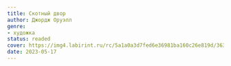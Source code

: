 ```yaml
---
title: Скотный двор
author: Джордж Оруэлл
genre:
- художка
status: readed
cover: https://img4.labirint.ru/rc/5a1a0a3d7fed6e36981ba160c26e819d/363x561q80/books59/584142/cover.jpg?1612704664
date: 2023-05-17
---
```


